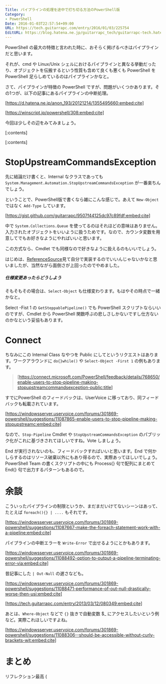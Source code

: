 ```yaml
---
Title: パイプラインの処理を途中で打ち切る方法のPowerShell版
Category:
- PowerShell
Date: 2016-01-03T22:57:54+09:00
URL: https://tech.guitarrapc.com/entry/2016/01/03/225754
EditURL: https://blog.hatena.ne.jp/guitarrapc_tech/guitarrapc-tech.hatenablog.com/atom/entry/6653586347151407931
---
```


PowerShell の最大の特徴と言われた時に、おそらく掲げるべきはパイプラインだと思います。

それが、cmd や Linux/Unix シェルにおけるパイプラインと異なる挙動だったり、オブジェクトを伝搬するという性質も含めて良くも悪くも PowerShell を PowerShell 足らしめているのはパイプラインかなと。

さて、パイプラインが特徴の PowerShell ですが、問題がいくつかあります。その1つが、以下の記事にあるパイプラインの中断処理。

[https://d.hatena.ne.jp/anon_193/20121214/1355495660:embed:cite]

[https://winscript.jp/powershell/308:embed:cite]

今回は少しその辺をみてみましょう。

[:contents]

[:contents]

# StopUpstreamCommandsException

先に結論だけ書くと、Internal なクラスであっても ```System.Management.Automation.StopUpstreamCommandsException``` が一番楽ちんでしょう。

ということで、PowerShell版で書くなら雑にこんな感じで。あえて ```New-Object``` ではなく ```Add-Type``` しています。

[https://gist.github.com/guitarrapc/9507f44125dc97c89fdf:embed:cite]

中で ```System.Collections.Queue``` を使ってるのはそれほどの意味はありません。入力されたオブジェクトをいいように扱うためです。なので、カウンタ変数を用意してでもお好きなようにやればいいと思います。

この方式なら、Cmdlet でも同様なので好きなように扱えるのもいいでしょう。

はじめは、[ReferenceSource](https://referencesource.microsoft.com/#System.Management.Automation/System/Management/Automation/StopUpstreamCommandsException.cs)見て自分で実装するのでいいんじゃないかなと思いましたが、当然ながら面倒さが上回ったのでやめました。

##### 仕様変更あったらどうしよう

そもそもその場合は、```Select-Object``` も仕様変わります。もはやその時点で一緒かなと。

Select -Fist 1 の ```GetSteppablePipeline()``` でも PowerShell スクリプトならいいのですが、Cmdlet から PowerShell 関数呼ぶの悲しさしかないですし仕方ないのかなという妥協もあります。

# Connect

ちなみにこの Internal Class なやつを Public にしてというリクエストはあります。ワークアラウンドに ```do{}while()``` や ```Select-Object -First 1``` の例もあります。

> [https://connect.microsoft.com/PowerShell/feedback/details/768650/enable-users-to-stop-pipeline-making-stopupstreamcommandsexception-public:title]

すでにPowerShell のフィードバックは、UserVoice に移っており、同フィードバックも転載されています。

[https://windowsserver.uservoice.com/forums/301869-powershell/suggestions/11087865-enable-users-to-stop-pipeline-making-stopupstreamc:embed:cite]

なので、```Stop-Pipeline``` Cmdlet や ```StopUpstreamCommandsException``` のパブリック化がこれに基づきされてほしいですね。Vote しましょう。

End が実行されないのも、フィードバックすればいいと思います。End で何かしらするのはリソース破棄以外にもあり得るので、実際あってほしいでしょう。PowerShell Team の書くスクリプトの中にも Process{} 句で配列にまとめて End{} 句で出力するパターンもあるので。

# 余談

こういったパイプラインの制限というか、まだまだいけてないシーンはあって、たとえば ```foreach(){} | ....``` もそれです。

[https://windowsserver.uservoice.com/forums/301869-powershell/suggestions/11087667-make-the-foreach-statement-work-with-a-pipeline:embed:cite]

パイプラインの中断エラーを ```Write-Error``` で出せるようにとかもあります。

[https://windowsserver.uservoice.com/forums/301869-powershell/suggestions/11088492-option-to-output-a-pipeline-terminating-error-via:embed:cite]

昔記事にした ```| Out-Null``` の遅さなども。

[https://windowsserver.uservoice.com/forums/301869-powershell/suggestions/11088471-performance-of-out-null-drastically-worse-then-usi:embed:cite]

[https://tech.guitarrapc.com/entry/2013/03/12/080349:embed:cite]

あとは、```Where-Object``` などで ```{}``` 抜きで自動変数 $_ にアクセスしたいという例など。実際これほしいですよね。

[https://windowsserver.uservoice.com/forums/301869-powershell/suggestions/11088306--should-be-accessible-without-curly-brackets-wit:embed:cite]




# まとめ

リフレクション最高 (
